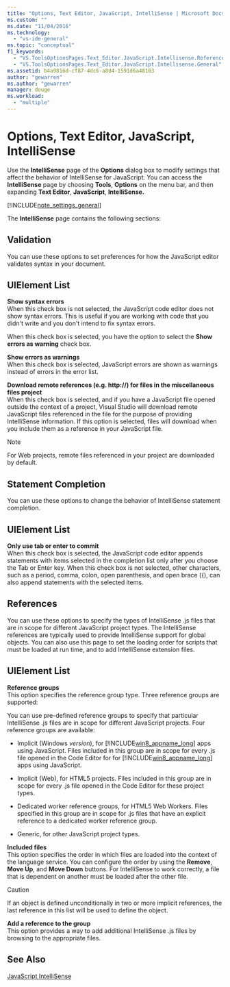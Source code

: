 ```yaml
---
title: "Options, Text Editor, JavaScript, IntelliSense | Microsoft Docs"
ms.custom: ""
ms.date: "11/04/2016"
ms.technology: 
  - "vs-ide-general"
ms.topic: "conceptual"
f1_keywords: 
  - "VS.ToolsOptionsPages.Text_Editor.JavaScript.Intellisense.References"
  - "VS.ToolsOptionsPages.Text_Editor.JavaScript.Intellisense.General"
ms.assetid: b4a9816d-cf87-4dc6-a8d4-1591d6a48103
author: "gewarren"
ms.author: "gewarren"
manager: douge
ms.workload: 
  - "multiple"
---
```

# Options, Text Editor, JavaScript, IntelliSense
Use the **IntelliSense** page of the **Options** dialog box to modify settings that affect the behavior of IntelliSense for JavaScript. You can access the **IntelliSense** page by choosing **Tools**, **Options** on the  menu bar, and then expanding **Text Editor**, **JavaScript**, **IntelliSense.**  
  
[!INCLUDE[note_settings_general](../../data-tools/includes/note_settings_general_md.md)]  
  
The **IntelliSense** page contains the following sections:  
  
## Validation  
 You can use these options to set preferences for how the JavaScript editor validates syntax in your document.  
  
## UIElement List  
 **Show syntax errors**  
 When this check box is not selected, the JavaScript code editor does not show syntax errors. This is useful if you are working with code that you didn't write and you don't intend to fix syntax errors.  
  
 When this check box is selected, you have the option to select the **Show errors as warning** check box.  
  
 **Show errors as warnings**  
 When this check box is selected, JavaScript errors are shown as warnings instead of errors in the error list.  
  
 **Download remote references (e.g. http://) for files in the miscellaneous files project**  
 When this check box is selected, and if you have a JavaScript file opened outside the context of a project, Visual Studio will download remote JavaScript files referenced in the file for the purpose of providing IntelliSense information. If this option is selected, files will download when you include them as a reference in your JavaScript file.  
  
> [!NOTE]
>  For Web projects, remote files referenced in your project are downloaded by default.  
  
## Statement Completion  
 You can use these options to change the behavior of IntelliSense statement completion.  
  
## UIElement List  
 **Only use tab or enter to commit**  
 When this check box is selected, the JavaScript code editor appends statements with items selected in the completion list only after you choose the Tab or Enter key. When this check box is not selected, other characters, such as a period, comma, colon, open parenthesis, and open brace ({), can also append statements with the selected items.  
  
## References  
 You can use these options to specify the types of IntelliSense .js files that are in scope for different JavaScript project types. The IntelliSense references are typically used to provide IntelliSense support for global objects. You can also use this page to set the loading order for scripts that must be loaded at run time, and to add IntelliSense extension files.  
  
## UIElement List  
 **Reference groups**  
 This option specifies the reference group type. Three reference groups are supported:  
  
 You can use pre-defined reference groups to specify that particular IntelliSense .js files are in scope for different JavaScript projects. Four reference groups are available:  
  
-   Implicit (Windows *version*), for [!INCLUDE[win8_appname_long](../../debugger/includes/win8_appname_long_md.md)] apps using JavaScript. Files included in this group are in scope for every .js file opened in the Code Editor for for [!INCLUDE[win8_appname_long](../../debugger/includes/win8_appname_long_md.md)] apps using JavaScript.  
  
-   Implicit (Web), for HTML5 projects. Files included in this group are in scope for every .js file opened in the Code Editor for these project types.  
  
-   Dedicated worker reference groups, for HTML5 Web Workers. Files specified in this group are in scope for .js files that have an explicit reference to a dedicated worker reference group.  
  
-   Generic, for other JavaScript project types.  
  
**Included files**  
This option specifies the order in which files are loaded into the context of the language service. You can configure the order by using the **Remove**, **Move Up**, and **Move Down** buttons. For IntelliSense to work correctly, a file that is dependent on another must be loaded after the other file.  
  
> [!CAUTION]
>  If an object is defined unconditionally in two or more implicit references, the last reference in this list will be used to define the object.  
  
**Add a reference to the group**  
This option provides a way to add additional IntelliSense .js files by browsing to the appropriate files.  
  
## See Also  
[JavaScript IntelliSense](../../ide/javascript-intellisense.md)